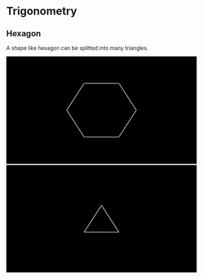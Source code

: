 # Trigonometry
## Hexagon

A shape like hexagon can be splitted into many triangles.

[![Test](/Media/gifs/Hexagon.gif)](/Media/Videos/hexagon.mp4)
[![Test](/Media/gifs/splitting_into_RightTriangle.gif)](/Media/Videos/hexagon.mp4)
